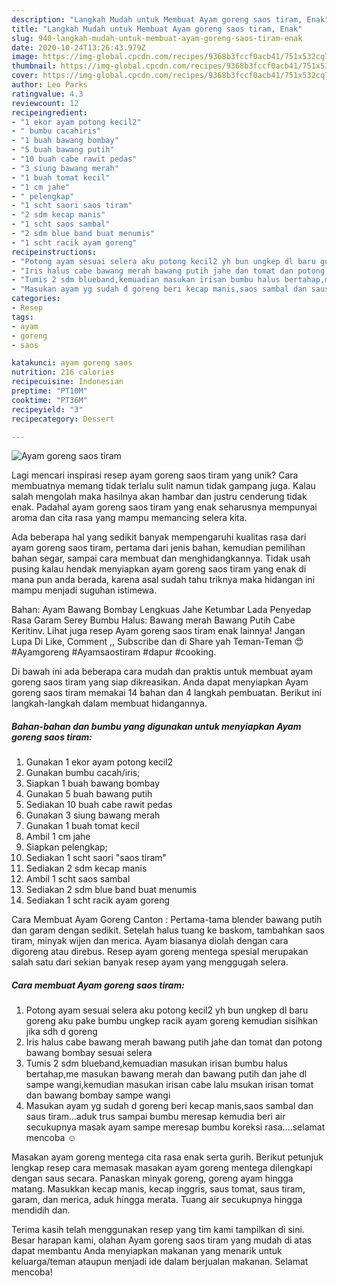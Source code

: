 ```yaml
---
description: "Langkah Mudah untuk Membuat Ayam goreng saos tiram, Enak"
title: "Langkah Mudah untuk Membuat Ayam goreng saos tiram, Enak"
slug: 940-langkah-mudah-untuk-membuat-ayam-goreng-saos-tiram-enak
date: 2020-10-24T13:26:43.979Z
image: https://img-global.cpcdn.com/recipes/9368b3fccf0acb41/751x532cq70/ayam-goreng-saos-tiram-foto-resep-utama.jpg
thumbnail: https://img-global.cpcdn.com/recipes/9368b3fccf0acb41/751x532cq70/ayam-goreng-saos-tiram-foto-resep-utama.jpg
cover: https://img-global.cpcdn.com/recipes/9368b3fccf0acb41/751x532cq70/ayam-goreng-saos-tiram-foto-resep-utama.jpg
author: Leo Parks
ratingvalue: 4.3
reviewcount: 12
recipeingredient:
- "1 ekor ayam potong kecil2"
- " bumbu cacahiris"
- "1 buah bawang bombay"
- "5 buah bawang putih"
- "10 buah cabe rawit pedas"
- "3 siung bawang merah"
- "1 buah tomat kecil"
- "1 cm jahe"
- " pelengkap"
- "1 scht saori saos tiram"
- "2 sdm kecap manis"
- "1 scht saos sambal"
- "2 sdm blue band buat menumis"
- "1 scht racik ayam goreng"
recipeinstructions:
- "Potong ayam sesuai selera aku potong kecil2 yh bun ungkep dl baru goreng aku pake bumbu ungkep racik ayam goreng kemudian sisihkan jika sdh d goreng"
- "Iris halus cabe bawang merah bawang putih jahe dan tomat dan potong bawang bombay sesuai selera"
- "Tumis 2 sdm blueband,kemuadian masukan irisan bumbu halus bertahap,me masukan bawang merah dan bawang putih dan jahe dl sampe wangi,kemudian masukan irisan cabe lalu msukan irisan tomat dan bawang bombay sampe wangi"
- "Masukan ayam yg sudah d goreng beri kecap manis,saos sambal dan saus tiram...aduk trus sampai bumbu meresap kemudia beri air secukupnya masak ayam sampe meresap bumbu koreksi rasa....selamat mencoba ☺"
categories:
- Resep
tags:
- ayam
- goreng
- saos

katakunci: ayam goreng saos 
nutrition: 216 calories
recipecuisine: Indonesian
preptime: "PT10M"
cooktime: "PT36M"
recipeyield: "3"
recipecategory: Dessert

---
```



![Ayam goreng saos tiram](https://img-global.cpcdn.com/recipes/9368b3fccf0acb41/751x532cq70/ayam-goreng-saos-tiram-foto-resep-utama.jpg)

Lagi mencari inspirasi resep ayam goreng saos tiram yang unik? Cara membuatnya memang tidak terlalu sulit namun tidak gampang juga. Kalau salah mengolah maka hasilnya akan hambar dan justru cenderung tidak enak. Padahal ayam goreng saos tiram yang enak seharusnya mempunyai aroma dan cita rasa yang mampu memancing selera kita.

Ada beberapa hal yang sedikit banyak mempengaruhi kualitas rasa dari ayam goreng saos tiram, pertama dari jenis bahan, kemudian pemilihan bahan segar, sampai cara membuat dan menghidangkannya. Tidak usah pusing kalau hendak menyiapkan ayam goreng saos tiram yang enak di mana pun anda berada, karena asal sudah tahu triknya maka hidangan ini mampu menjadi suguhan istimewa.

Bahan: Ayam Bawang Bombay Lengkuas Jahe Ketumbar Lada Penyedap Rasa Garam Serey Bumbu Halus: Bawang merah Bawang Putih Cabe Keritinv. Lihat juga resep Ayam goreng saos tiram enak lainnya! Jangan Lupa Di Like, Comment ,, Subscribe dan di Share yah Teman-Teman 😍 #Ayamgoreng #Ayamsaostiram #dapur #cooking.


Di bawah ini ada beberapa cara mudah dan praktis untuk membuat ayam goreng saos tiram yang siap dikreasikan. Anda dapat menyiapkan Ayam goreng saos tiram memakai 14 bahan dan 4 langkah pembuatan. Berikut ini langkah-langkah dalam membuat hidangannya.

<!--inarticleads1-->

##### Bahan-bahan dan bumbu yang digunakan untuk menyiapkan Ayam goreng saos tiram:

1. Gunakan 1 ekor ayam potong kecil2
1. Gunakan  bumbu cacah/iris;
1. Siapkan 1 buah bawang bombay
1. Gunakan 5 buah bawang putih
1. Sediakan 10 buah cabe rawit pedas
1. Gunakan 3 siung bawang merah
1. Gunakan 1 buah tomat kecil
1. Ambil 1 cm jahe
1. Siapkan  pelengkap;
1. Sediakan 1 scht saori &#34;saos tiram&#34;
1. Sediakan 2 sdm kecap manis
1. Ambil 1 scht saos sambal
1. Sediakan 2 sdm blue band buat menumis
1. Sediakan 1 scht racik ayam goreng


Cara Membuat Ayam Goreng Canton : Pertama-tama blender bawang putih dan garam dengan sedikit. Setelah halus tuang ke baskom, tambahkan saos tiram, minyak wijen dan merica. Ayam biasanya diolah dengan cara digoreng atau direbus. Resep ayam goreng mentega spesial merupakan salah satu dari sekian banyak resep ayam yang menggugah selera. 

<!--inarticleads2-->

##### Cara membuat Ayam goreng saos tiram:

1. Potong ayam sesuai selera aku potong kecil2 yh bun ungkep dl baru goreng aku pake bumbu ungkep racik ayam goreng kemudian sisihkan jika sdh d goreng
1. Iris halus cabe bawang merah bawang putih jahe dan tomat dan potong bawang bombay sesuai selera
1. Tumis 2 sdm blueband,kemuadian masukan irisan bumbu halus bertahap,me masukan bawang merah dan bawang putih dan jahe dl sampe wangi,kemudian masukan irisan cabe lalu msukan irisan tomat dan bawang bombay sampe wangi
1. Masukan ayam yg sudah d goreng beri kecap manis,saos sambal dan saus tiram...aduk trus sampai bumbu meresap kemudia beri air secukupnya masak ayam sampe meresap bumbu koreksi rasa....selamat mencoba ☺


Masakan ayam goreng mentega cita rasa enak serta gurih. Berikut petunjuk lengkap resep cara memasak masakan ayam goreng mentega dilengkapi dengan saus secara. Panaskan minyak goreng, goreng ayam hingga matang. Masukkan kecap manis, kecap inggris, saus tomat, saus tiram, garam, dan merica, aduk hingga merata. Tuang air secukupnya hingga mendidih dan. 

Terima kasih telah menggunakan resep yang tim kami tampilkan di sini. Besar harapan kami, olahan Ayam goreng saos tiram yang mudah di atas dapat membantu Anda menyiapkan makanan yang menarik untuk keluarga/teman ataupun menjadi ide dalam berjualan makanan. Selamat mencoba!
